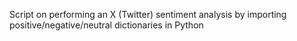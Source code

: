 Script on performing an X (Twitter) sentiment analysis by importing positive/negative/neutral dictionaries in Python
